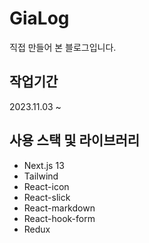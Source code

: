 # GiaLog

직접 만들어 본 블로그입니다.

## 작업기간

2023.11.03 ~

## 사용 스택 및 라이브러리

- Next.js 13
- Tailwind
- React-icon
- React-slick
- React-markdown
- React-hook-form
- Redux
